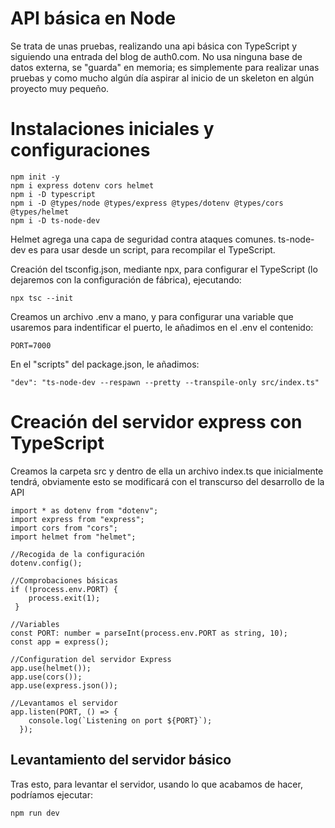 API básica en Node
===
Se trata de unas pruebas, realizando una api básica con TypeScript y siguiendo una entrada del blog de auth0.com. No usa ninguna base de datos externa, se "guarda" en memoria; es simplemente para realizar unas pruebas y como mucho algún día aspirar al inicio de un skeleton en algún proyecto muy pequeño.

Instalaciones iniciales y configuraciones
===

```
npm init -y
npm i express dotenv cors helmet
npm i -D typescript
npm i -D @types/node @types/express @types/dotenv @types/cors @types/helmet
npm i -D ts-node-dev
```

Helmet agrega una capa de seguridad contra ataques comunes.
ts-node-dev es para usar desde un script, para recompilar el TypeScript.


Creación del tsconfig.json, mediante npx, para configurar el TypeScript (lo dejaremos con la configuración de fábrica), ejecutando:
```
npx tsc --init
```

Creamos un archivo .env a mano, y para configurar una variable que usaremos para indentificar el puerto, le añadimos en el .env el contenido:
```
PORT=7000
```

En el "scripts" del package.json, le añadimos:
```
"dev": "ts-node-dev --respawn --pretty --transpile-only src/index.ts"
```

Creación del servidor express con TypeScript
===

Creamos la carpeta src y dentro de ella un archivo index.ts que inicialmente tendrá, obviamente esto se modificará con el transcurso del desarrollo de la API
```
import * as dotenv from "dotenv";
import express from "express";
import cors from "cors";
import helmet from "helmet";

//Recogida de la configuración
dotenv.config();

//Comprobaciones básicas
if (!process.env.PORT) {
    process.exit(1);
 }

//Variables
const PORT: number = parseInt(process.env.PORT as string, 10); 
const app = express();

//Configuration del servidor Express
app.use(helmet());
app.use(cors());
app.use(express.json());

//Levantamos el servidor
app.listen(PORT, () => {
    console.log(`Listening on port ${PORT}`);
  });
```

Levantamiento del servidor básico
---

Tras esto, para levantar el servidor, usando lo que acabamos de hacer, podríamos ejecutar:
``` 
npm run dev
``` 





